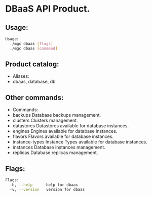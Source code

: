 # DBaaS API Product.

## Usage:
```bash
Usage:
  ./mgc dbaas [flags]
  ./mgc dbaas [command]
```

## Product catalog:
- Aliases:
- dbaas, database, db

## Other commands:
- Commands:
- backups        Database backups management.
- clusters       Clusters management.
- datastores     Datastores available for database instances.
- engines        Engines available for database instances.
- flavors        Flavors available for database instances.
- instance-types Instance Types available for database instances.
- instances      Database instances management.
- replicas       Database replicas management.

## Flags:
```bash
Flags:
  -h, --help      help for dbaas
  -v, --version   version for dbaas
```

